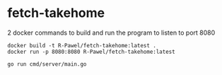 # fetch-takehome

2 docker commands to build and run the program to listen to port 8080

```shell
docker build -t R-Pawel/fetch-takehome:latest .   
docker run -p 8080:8080 R-Pawel/fetch-takehome:latest
```

```shell
go run cmd/server/main.go
```